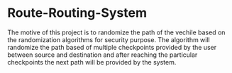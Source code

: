 # Route-Routing-System
The motive of this project is to randomize the path of the vechile based on the randomization algorithms for security purpose. The algorithm will randomize the path based of multiple checkpoints provided by the user between source and destination and after reaching the particular checkpoints the next path will be provided by the system.
